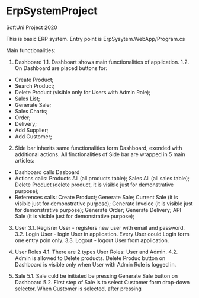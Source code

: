 # ErpSystemProject
SoftUni Project 2020



This is basic ERP system. Entry point is ErpSysytem.WebApp/Program.cs

Main functionalities:

1. Dashboard
1.1. Dashboart shows main functionalities of application.
1.2. On Dashboard are placed buttons for:
  - Create Product;
  - Search Product;
  - Delete Product (visible only for Users with Admin Role);
  - Sales List;
  - Generate Sale;
  - Sales Charts;
  - Order;
  - Delivery;
  - Add Supplier;
  - Add Customer;

2. Side bar inherits same functionalities form Dashboard, exended with additional actions. All finctionalities of Side bar are wrapped in 5 main articles:
  - Dashboard calls Dasboard
  - Actions calls: Products All (all products table); Sales All (all sales table); Delete Product (delete product, it is visible just for demonstrative purpose);
  - References calls: Create Product; Generate Sale; Current Sale (it is visible just for demonstrative purpose); Generate Invoice (it is visible just for demonstrative purpose); Generate Order; Generate Delivery; API Sale (it is visible just for demonstrative purpose);

3. User
  3.1. Regisrer User - registers new user with email and password.
  3.2. Login User - login User in application. Every User could Login form one entry poin only.
  3.3. Logout - logout User from application.

4. User Roles
  4.1. There are 2 types User Roles: User and Admin.
  4.2. Admin is allowed to Delete products. Delete Produc button on Dashboard is visible only when User with Admin Role is logged in.
  
5. Sale
  5.1. Sale culd be initiated be pressing Generate Sale button on Dashboard
  5.2. First step of Sale is to select Customer form drop-down selector. When Customer is selected, after pressing 
